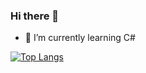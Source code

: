 ### Hi there 👋


- 🌱 I’m currently learning C#

[![Top Langs](https://github-readme-stats.vercel.app/api/top-langs/?username=AleksandrNikitin&layout=compact&theme=vision-friendly-dark)](https://github.com/anuraghazra/github-readme-stats)

